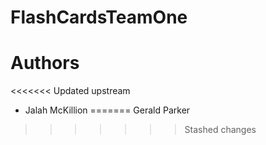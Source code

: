 # FlashCardsTeamOne



# Authors
<<<<<<< Updated upstream
- Jalah McKillion
=======
Gerald Parker
>>>>>>> Stashed changes
